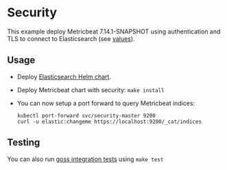 # Security

This example deploy Metricbeat 7.14.1-SNAPSHOT using authentication and TLS to connect to
Elasticsearch (see [values][]).


## Usage

* Deploy [Elasticsearch Helm chart][].

* Deploy Metricbeat chart with security: `make install`

* You can now setup a port forward to query Metricbeat indices:

  ```
  kubectl port-forward svc/security-master 9200
  curl -u elastic:changeme https://localhost:9200/_cat/indices
  ```


## Testing

You can also run [goss integration tests][] using `make test`


[elasticsearch helm chart]: https://github.com/elastic/helm-charts/tree/7.14/elasticsearch/examples/security/
[goss integration tests]: https://github.com/elastic/helm-charts/tree/7.14/metricbeat/examples/security/test/goss.yaml
[values]: https://github.com/elastic/helm-charts/tree/7.14/metricbeat/examples/security/values.yaml
